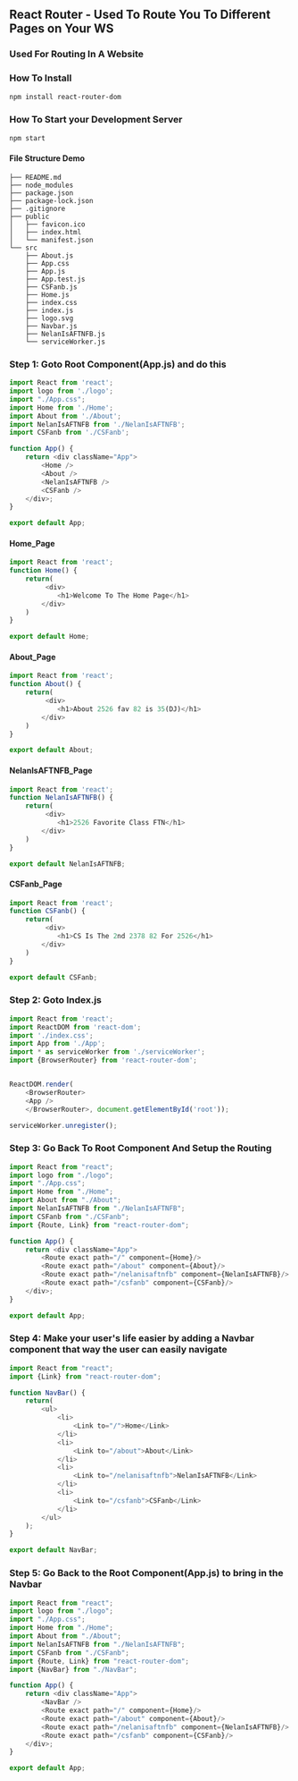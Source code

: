 ## React Router - Used To Route You To Different Pages on Your WS
### Used For Routing In A Website

### How To Install
```bash
npm install react-router-dom
```
### How To Start your Development Server
```bash
npm start
```
#### File Structure Demo
```
├── README.md
├── node_modules
├── package.json
├── package-lock.json
├── .gitignore
├── public
│   ├── favicon.ico
│   ├── index.html
│   └── manifest.json
└── src
    ├── About.js
    ├── App.css
    ├── App.js
    ├── App.test.js
    ├── CSFanb.js
    ├── Home.js
    ├── index.css
    ├── index.js
    ├── logo.svg
    ├── Navbar.js
    ├── NelanIsAFTNFB.js
    └── serviceWorker.js
```

###  Step 1: Goto Root Component(App.js) and do this
```js
import React from 'react';
import logo from './logo';
import "./App.css";
import Home from './Home';
import About from './About';
import NelanIsAFTNFB from './NelanIsAFTNFB';
import CSFanb from './CSFanb';

function App() {
	return <div className="App">
		<Home />
		<About />
		<NelanIsAFTNFB />
		<CSFanb />
	</div>;
}

export default App;
```


####  Home_Page
```js
import React from 'react';
function Home() {
	return(
		 <div>
			<h1>Welcome To The Home Page</h1>
		</div>
	)
}

export default Home;
```


####  About_Page
```js
import React from 'react';
function About() {
	return(
		 <div>
			<h1>About 2526 fav 82 is 35(DJ)</h1>
		</div>
	)
}

export default About;
```

####  NelanIsAFTNFB_Page
```js
import React from 'react';
function NelanIsAFTNFB() {
	return(
		 <div>
			<h1>2526 Favorite Class FTN</h1>
		</div>
	)
}

export default NelanIsAFTNFB;
```


####  CSFanb_Page
```js
import React from 'react';
function CSFanb() {
	return(
		 <div>
			<h1>CS Is The 2nd 2378 82 For 2526</h1>
		</div>
	)
}

export default CSFanb;
```

### Step 2: Goto Index.js 
```js
import React from 'react';
import ReactDOM from 'react-dom';
import './index.css';
import App from './App';
import * as serviceWorker from './serviceWorker';
import {BrowserRouter} from 'react-router-dom';


ReactDOM.render(
	<BrowserRouter>
	<App />
	</BrowserRouter>, document.getElementById('root'));

serviceWorker.unregister();
```


### Step 3: Go Back To Root Component And Setup the Routing
```js
import React from "react";
import logo from "./logo";
import "./App.css";
import Home from "./Home";
import About from "./About";
import NelanIsAFTNFB from "./NelanIsAFTNFB";
import CSFanb from "./CSFanb";
import {Route, Link} from "react-router-dom";

function App() {
	return <div className="App">
		<Route exact path="/" component={Home}/>
		<Route exact path="/about" component={About}/>
		<Route exact path="/nelanisaftnfb" component={NelanIsAFTNFB}/>
		<Route exact path="/csfanb" component={CSFanb}/>
	</div>;
}

export default App;
```


###  Step 4: Make your user's life easier by adding a Navbar component that way the user can easily navigate
```js
import React from "react";
import {Link} from "react-router-dom";

function NavBar() {
	return(
		<ul>
			<li>
				<Link to="/">Home</Link>
			</li>
			<li>
				<Link to="/about">About</Link>
			</li>
			<li>
				<Link to="/nelanisaftnfb">NelanIsAFTNFB</Link>
			</li>
			<li>
				<Link to="/csfanb">CSFanb</Link>
			</li>
		</ul>
	);
}

export default NavBar;
```

###  Step 5: Go Back to the Root Component(App.js) to bring in the Navbar
```js
import React from "react";
import logo from "./logo";
import "./App.css";
import Home from "./Home";
import About from "./About";
import NelanIsAFTNFB from "./NelanIsAFTNFB";
import CSFanb from "./CSFanb";
import {Route, Link} from "react-router-dom";
import {NavBar} from "./NavBar";

function App() {
	return <div className="App">
		<NavBar />
		<Route exact path="/" component={Home}/>
		<Route exact path="/about" component={About}/>
		<Route exact path="/nelanisaftnfb" component={NelanIsAFTNFB}/>
		<Route exact path="/csfanb" component={CSFanb}/>
	</div>;
}

export default App;
```
